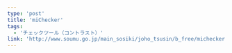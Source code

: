 ```yaml
---
type: 'post'
title: 'miChecker'
tags:
  - 'チェックツール（コントラスト）'
link: 'http://www.soumu.go.jp/main_sosiki/joho_tsusin/b_free/michecker.html'
---
```


